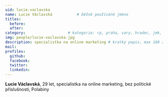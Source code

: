 ```yaml
---
uid: lucie.vaclavska
name: Lucie Václavská   		# běžně používáné jméno
titles:
  before: 
  after:
category:             		# kategorie: rp, praha, vary, hradec, jmk, senat
img: people/lucie-vaclavska.jpg
description: specialistka na online marketing # kratký popis, max 160 znaků
mail:
profiles:
  github:
  facebook:
  twitter:
  linkedin:
---
```


**Lucie Václavská**, 29 let, specialistka na online marketing, bez politické příslušnosti, Polabiny
